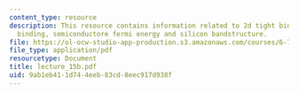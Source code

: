 ```yaml
---
content_type: resource
description: This resource contains information related to 2d tight binding, 3d tight
  binding, semiconductore fermi energy and silicon bandstructure.
file: https://ol-ocw-studio-app-production.s3.amazonaws.com/courses/6-730-physics-for-solid-state-applications-spring-2003/9ab1eb411d744eeb83cd8eec917d938f_lecture_15b.pdf
file_type: application/pdf
resourcetype: Document
title: lecture_15b.pdf
uid: 9ab1eb41-1d74-4eeb-83cd-8eec917d938f
---
```

